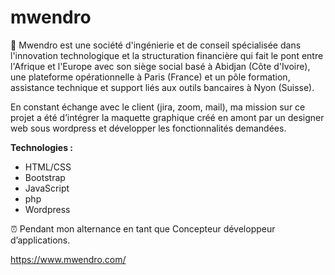 # mwendro
💼 Mwendro est une société d'ingénierie et de conseil spécialisée dans l'innovation technologique et la structuration financière qui fait le pont entre l'Afrique et l'Europe avec son siège social basé à Abidjan (Côte d'Ivoire), une plateforme opérationnelle à Paris (France) et un pôle formation, assistance technique et support liés aux outils bancaires à Nyon (Suisse).

En constant échange avec le client (jira, zoom, mail), ma mission sur ce projet a été d’intégrer la maquette graphique créé en amont par un designer web sous wordpress et développer les fonctionnalités demandées. 

**Technologies :**

- HTML/CSS
- Bootstrap
- JavaScript
- php
- Wordpress

⏰ Pendant mon alternance en tant que Concepteur développeur d’applications. 

https://www.mwendro.com/

